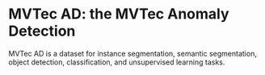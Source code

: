 # MVTec AD: the MVTec Anomaly Detection

MVTec AD is a dataset for instance segmentation, semantic segmentation, object detection, classification, and unsupervised learning tasks.